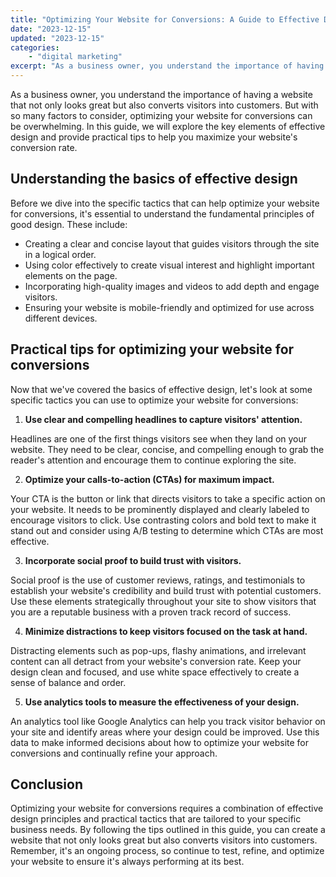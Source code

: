 ```yaml
---
title: "Optimizing Your Website for Conversions: A Guide to Effective Design"
date: "2023-12-15"
updated: "2023-12-15"
categories: 
    - "digital marketing"
excerpt: "As a business owner, you understand the importance of having a website that not only looks great but also converts visitors into customers. But with so many factors to consider, optimizing your website for conversions can be overwhelming. In this guide, we will explore the key elements of effective design and provide practical tips to help you maximize your website's conversion rate."
--- 
```

As a business owner, you understand the importance of having a website that not only looks great but also converts visitors into customers. But with so many factors to consider, optimizing your website for conversions can be overwhelming. In this guide, we will explore the key elements of effective design and provide practical tips to help you maximize your website's conversion rate.

## Understanding the basics of effective design

Before we dive into the specific tactics that can help optimize your website for conversions, it's essential to understand the fundamental principles of good design. These include:

- Creating a clear and concise layout that guides visitors through the site in a logical order.
- Using color effectively to create visual interest and highlight important elements on the page.
- Incorporating high-quality images and videos to add depth and engage visitors.
- Ensuring your website is mobile-friendly and optimized for use across different devices.

## Practical tips for optimizing your website for conversions

Now that we've covered the basics of effective design, let's look at some specific tactics you can use to optimize your website for conversions:

1. **Use clear and compelling headlines to capture visitors' attention.**

Headlines are one of the first things visitors see when they land on your website. They need to be clear, concise, and compelling enough to grab the reader's attention and encourage them to continue exploring the site.

2. **Optimize your calls-to-action (CTAs) for maximum impact.**

Your CTA is the button or link that directs visitors to take a specific action on your website. It needs to be prominently displayed and clearly labeled to encourage visitors to click. Use contrasting colors and bold text to make it stand out and consider using A/B testing to determine which CTAs are most effective.

3. **Incorporate social proof to build trust with visitors.**

Social proof is the use of customer reviews, ratings, and testimonials to establish your website's credibility and build trust with potential customers. Use these elements strategically throughout your site to show visitors that you are a reputable business with a proven track record of success.

4. **Minimize distractions to keep visitors focused on the task at hand.**

Distracting elements such as pop-ups, flashy animations, and irrelevant content can all detract from your website's conversion rate. Keep your design clean and focused, and use white space effectively to create a sense of balance and order.

5. **Use analytics tools to measure the effectiveness of your design.**

An analytics tool like Google Analytics can help you track visitor behavior on your site and identify areas where your design could be improved. Use this data to make informed decisions about how to optimize your website for conversions and continually refine your approach.

## Conclusion

Optimizing your website for conversions requires a combination of effective design principles and practical tactics that are tailored to your specific business needs. By following the tips outlined in this guide, you can create a website that not only looks great but also converts visitors into customers. Remember, it's an ongoing process, so continue to test, refine, and optimize your website to ensure it's always performing at its best.